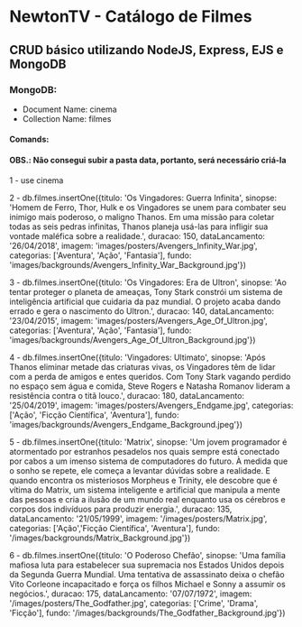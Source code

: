 # NewtonTV - Catálogo de Filmes

## CRUD básico utilizando NodeJS, Express, EJS e MongoDB

### MongoDB:

* Document Name: cinema
* Collection Name: filmes

#### Comands:

#### OBS.: Não consegui subir a pasta data, portanto, será necessário criá-la

1 - use cinema

2 - db.filmes.insertOne({titulo: 'Os Vingadores: Guerra Infinita', sinopse: 'Homem de Ferro, Thor, Hulk e os Vingadores se unem para combater seu inimigo mais poderoso, o maligno Thanos. Em uma missão para coletar todas as seis pedras infinitas, Thanos planeja usá-las para infligir sua vontade maléfica sobre a realidade.', duracao: 150, dataLancamento: '26/04/2018', imagem: 'images/posters/Avengers_Infinity_War.jpg', categorias: ['Aventura', 'Ação', 'Fantasia'], fundo: 'images/backgrounds/Avengers_Infinity_War_Background.jpg'})

3 - db.filmes.insertOne({titulo: 'Os Vingadores: Era de Ultron', sinopse: 'Ao tentar proteger o planeta de ameaças, Tony Stark constrói um sistema de inteligência artificial que cuidaria da paz mundial. O projeto acaba dando errado e gera o nascimento do Ultron.', duracao: 140, dataLancamento: '23/04/2015', imagem: 'images/posters/Avengers_Age_Of_Ultron.jpg', categorias: ['Aventura', 'Ação', 'Fantasia'], fundo: 'images/backgrounds/Avengers_Age_Of_Ultron_Background.jpg'})

4 - db.filmes.insertOne({titulo: 'Vingadores: Ultimato', sinopse: 'Após Thanos eliminar metade das criaturas vivas, os Vingadores têm de lidar com a perda de amigos e entes queridos. Com Tony Stark vagando perdido no espaço sem água e comida, Steve Rogers e Natasha Romanov lideram a resistência contra o titã louco.', duracao: 180, dataLancamento: '25/04/2019', imagem: 'images/posters/Avengers_Endgame.jpg', categorias: ['Ação', 'Ficção Científica', 'Aventura'], fundo: 'images/backgrounds/Avengers_Endgame_Background.jpeg'})

5 - db.filmes.insertOne({titulo: 'Matrix', sinopse: 'Um jovem programador é atormentado por estranhos pesadelos nos quais sempre está conectado por cabos a um imenso sistema de computadores do futuro. À medida que o sonho se repete, ele começa a levantar dúvidas sobre a realidade. E quando encontra os misteriosos Morpheus e Trinity, ele descobre que é vítima do Matrix, um sistema inteligente e artificial que manipula a mente das pessoas e cria a ilusão de um mundo real enquanto usa os cérebros e corpos dos indivíduos para produzir energia.', duracao: 135, dataLancamento: '21/05/1999', imagem: '/images/posters/Matrix.jpg', categorias: ['Ação','Ficção Científica', 'Aventura'], fundo: '/images/backgrounds/Matrix_Background.jpg'})

6 - db.filmes.insertOne({titulo: 'O Poderoso Chefão', sinopse: 'Uma família mafiosa luta para estabelecer sua supremacia nos Estados Unidos depois da Segunda Guerra Mundial. Uma tentativa de assassinato deixa o chefão Vito Corleone incapacitado e força os filhos Michael e Sonny a assumir os negócios.', duracao: 175, dataLancamento: '07/07/1972', imagem: '/images/posters/The_Godfather.jpg', categorias: ['Crime', 'Drama', 'Ficção'], fundo: '/images/backgrounds/The_Godfather_Background.jpg'})
